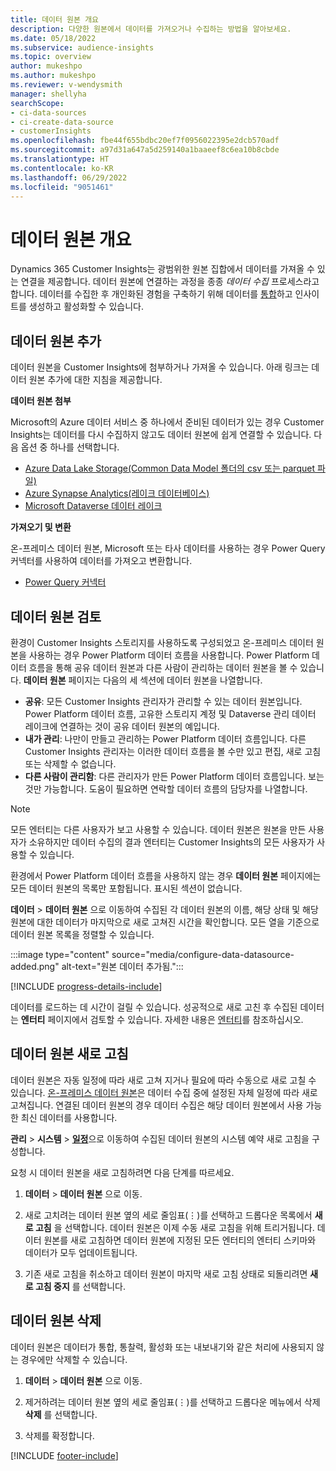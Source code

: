 ```yaml
---
title: 데이터 원본 개요
description: 다양한 원본에서 데이터를 가져오거나 수집하는 방법을 알아보세요.
ms.date: 05/18/2022
ms.subservice: audience-insights
ms.topic: overview
author: mukeshpo
ms.author: mukeshpo
ms.reviewer: v-wendysmith
manager: shellyha
searchScope:
- ci-data-sources
- ci-create-data-source
- customerInsights
ms.openlocfilehash: fbe44f655bdbc20ef7f0956022395e2dcb570adf
ms.sourcegitcommit: a97d31a647a5d259140a1baaeef8c6ea10b8cbde
ms.translationtype: HT
ms.contentlocale: ko-KR
ms.lasthandoff: 06/29/2022
ms.locfileid: "9051461"
---
```

# <a name="data-sources-overview"></a>데이터 원본 개요

Dynamics 365 Customer Insights는 광범위한 원본 집합에서 데이터를 가져올 수 있는 연결을 제공합니다. 데이터 원본에 연결하는 과정을 종종 *데이터 수집* 프로세스라고 합니다. 데이터를 수집한 후 개인화된 경험을 구축하기 위해 데이터를 [통합](data-unification.md)하고 인사이트를 생성하고 활성화할 수 있습니다.

## <a name="add-data-sources"></a>데이터 원본 추가

데이터 원본을 Customer Insights에 첨부하거나 가져올 수 있습니다. 아래 링크는 데이터 원본 추가에 대한 지침을 제공합니다.

**데이터 원본 첨부**

Microsoft의 Azure 데이터 서비스 중 하나에서 준비된 데이터가 있는 경우 Customer Insights는 데이터를 다시 수집하지 않고도 데이터 원본에 쉽게 연결할 수 있습니다. 다음 옵션 중 하나를 선택합니다.
- [Azure Data Lake Storage(Common Data Model 폴더의 csv 또는 parquet 파일)](connect-common-data-model.md)
- [Azure Synapse Analytics(레이크 데이터베이스)](connect-synapse.md)
- [Microsoft Dataverse 데이터 레이크](connect-dataverse-managed-lake.md)

**가져오기 및 변환**

온-프레미스 데이터 원본, Microsoft 또는 타사 데이터를 사용하는 경우 Power Query 커넥터를 사용하여 데이터를 가져오고 변환합니다.
- [Power Query 커넥터](connect-power-query.md)

## <a name="review-data-sources"></a>데이터 원본 검토

환경이 Customer Insights 스토리지를 사용하도록 구성되었고 온-프레미스 데이터 원본을 사용하는 경우 Power Platform 데이터 흐름을 사용합니다. Power Platform 데이터 흐름을 통해 공유 데이터 원본과 다른 사람이 관리하는 데이터 원본을 볼 수 있습니다. **데이터 원본** 페이지는 다음의 세 섹션에 데이터 원본을 나열합니다.
- **공유**: 모든 Customer Insights 관리자가 관리할 수 있는 데이터 원본입니다. Power Platform 데이터 흐름, 고유한 스토리지 계정 및 Dataverse 관리 데이터 레이크에 연결하는 것이 공유 데이터 원본의 예입니다.
- **내가 관리**: 나만이 만들고 관리하는 Power Platform 데이터 흐름입니다. 다른 Customer Insights 관리자는 이러한 데이터 흐름을 볼 수만 있고 편집, 새로 고침 또는 삭제할 수 없습니다.
- **다른 사람이 관리함**: 다른 관리자가 만든 Power Platform 데이터 흐름입니다. 보는 것만 가능합니다. 도움이 필요하면 연락할 데이터 흐름의 담당자를 나열합니다.
> [!NOTE]
> 모든 엔터티는 다른 사용자가 보고 사용할 수 있습니다. 데이터 원본은 원본을 만든 사용자가 소유하지만 데이터 수집의 결과 엔터티는 Customer Insights의 모든 사용자가 사용할 수 있습니다.

환경에서 Power Platform 데이터 흐름을 사용하지 않는 경우 **데이터 원본** 페이지에는 모든 데이터 원본의 목록만 포함됩니다. 표시된 섹션이 없습니다.

**데이터** > **데이터 원본** 으로 이동하여 수집된 각 데이터 원본의 이름, 해당 상태 및 해당 원본에 대한 데이터가 마지막으로 새로 고쳐진 시간을 확인합니다. 모든 열을 기준으로 데이터 원본 목록을 정렬할 수 있습니다.

:::image type="content" source="media/configure-data-datasource-added.png" alt-text="원본 데이터 추가됨.":::

[!INCLUDE [progress-details-include](includes/progress-details-pane.md)]

데이터를 로드하는 데 시간이 걸릴 수 있습니다. 성공적으로 새로 고친 후 수집된 데이터는 **엔터티** 페이지에서 검토할 수 있습니다. 자세한 내용은 [엔터티](entities.md)를 참조하십시오.

## <a name="refresh-data-sources"></a>데이터 원본 새로 고침

데이터 원본은 자동 일정에 따라 새로 고쳐 지거나 필요에 따라 수동으로 새로 고칠 수 있습니다. [온-프레미스 데이터 원본](connect-power-query.md#add-data-from-on-premises-data-sources)은 데이터 수집 중에 설정된 자체 일정에 따라 새로 고쳐집니다. 연결된 데이터 원본의 경우 데이터 수집은 해당 데이터 원본에서 사용 가능한 최신 데이터를 사용합니다.

**관리** > **시스템** > [**일정**](system.md#schedule-tab)으로 이동하여 수집된 데이터 원본의 시스템 예약 새로 고침을 구성합니다.

요청 시 데이터 원본을 새로 고침하려면 다음 단계를 따르세요.

1. **데이터** > **데이터 원본** 으로 이동.

1. 새로 고치려는 데이터 원본 옆의 세로 줄임표(&vellip;)를 선택하고 드롭다운 목록에서 **새로 고침** 을 선택합니다. 데이터 원본은 이제 수동 새로 고침을 위해 트리거됩니다. 데이터 원본를 새로 고침하면 데이터 원본에 지정된 모든 엔터티의 엔터티 스키마와 데이터가 모두 업데이트됩니다.

1. 기존 새로 고침을 취소하고 데이터 원본이 마지막 새로 고침 상태로 되돌리려면 **새로 고침 중지** 를 선택합니다.

## <a name="delete-a-data-source"></a>데이터 원본 삭제

데이터 원본은 데이터가 통합, 통찰력, 활성화 또는 내보내기와 같은 처리에 사용되지 않는 경우에만 삭제할 수 있습니다.

1. **데이터** > **데이터 원본** 으로 이동.

2. 제거하려는 데이터 원본 옆의 세로 줄임표(&vellip;)를 선택하고 드롭다운 메뉴에서 삭제 **삭제** 를 선택합니다.

3. 삭제를 확정합니다.


[!INCLUDE [footer-include](includes/footer-banner.md)]

